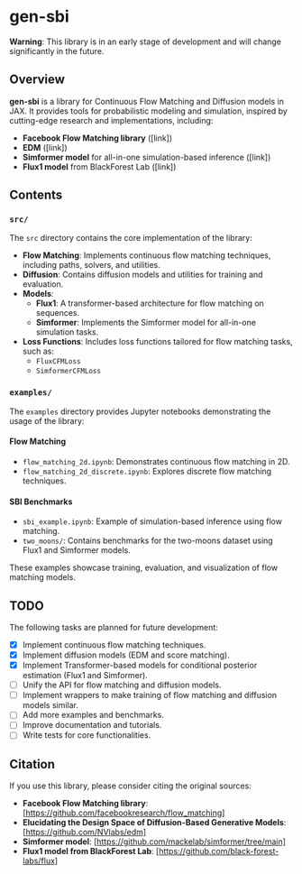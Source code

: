 # gen-sbi

**Warning**: This library is in an early stage of development and will change significantly in the future.

## Overview

**gen-sbi** is a library for Continuous Flow Matching and Diffusion models in JAX. It provides tools for probabilistic modeling and simulation, inspired by cutting-edge research and implementations, including:

- **Facebook Flow Matching library** ([link])
- **EDM** ([link])
- **Simformer model** for all-in-one simulation-based inference ([link])
- **Flux1 model** from BlackForest Lab ([link])

## Contents

### `src/`
The `src` directory contains the core implementation of the library:

- **Flow Matching**: Implements continuous flow matching techniques, including paths, solvers, and utilities.
- **Diffusion**: Contains diffusion models and utilities for training and evaluation.
- **Models**:
  - **Flux1**: A transformer-based architecture for flow matching on sequences.
  - **Simformer**: Implements the Simformer model for all-in-one simulation tasks.
- **Loss Functions**: Includes loss functions tailored for flow matching tasks, such as:
  - `FluxCFMLoss`
  - `SimformerCFMLoss`

### `examples/`
The `examples` directory provides Jupyter notebooks demonstrating the usage of the library:

#### Flow Matching
- `flow_matching_2d.ipynb`: Demonstrates continuous flow matching in 2D.
- `flow_matching_2d_discrete.ipynb`: Explores discrete flow matching techniques.

#### SBI Benchmarks
- `sbi_example.ipynb`: Example of simulation-based inference using flow matching.
- `two_moons/`: Contains benchmarks for the two-moons dataset using Flux1 and Simformer models.

These examples showcase training, evaluation, and visualization of flow matching models.

## TODO

The following tasks are planned for future development:

- [x] Implement continuous flow matching techniques.
- [x] Implement diffusion models (EDM and score matching).
- [x] Implement Transformer-based models for conditional posterior estimation (Flux1 and Simformer).
- [ ] Unify the API for flow matching and diffusion models.
- [ ] Implement wrappers to make training of flow matching and diffusion models similar.
- [ ] Add more examples and benchmarks.
- [ ] Improve documentation and tutorials.
- [ ] Write tests for core functionalities.

## Citation

If you use this library, please consider citing the original sources:

- **Facebook Flow Matching library**: [https://github.com/facebookresearch/flow_matching]
- **Elucidating the Design Space of Diffusion-Based Generative Models**: [https://github.com/NVlabs/edm]
- **Simformer model**: [https://github.com/mackelab/simformer/tree/main]
- **Flux1 model from BlackForest Lab**: [https://github.com/black-forest-labs/flux]